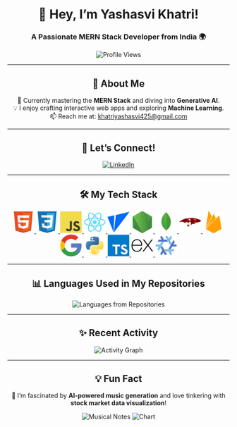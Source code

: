 <div align="center">
  <h1>👋 Hey, I’m Yashasvi Khatri!</h1>
  <h3>A Passionate MERN Stack Developer from India 🌍</h3>
  <img src="https://komarev.com/ghpvc/?username=Yashasvi-Khatri&label=Profile%20Views&color=0e75b6&style=flat" alt="Profile Views" />
</div>

---

<div align="center">
  <h2>🚀 About Me</h2>
  <p>
    🌱 Currently mastering the <b>MERN Stack</b> and diving into <b>Generative AI</b>.<br>
    💡 I enjoy crafting interactive web apps and exploring <b>Machine Learning</b>.<br>
    📫 Reach me at: <a href="mailto: khatriyashasvi425@gmail.com">khatriyashasvi425@gmail.com</a>
  </p>
</div>

---

<div align="center">
  <h2>🔗 Let’s Connect!</h2>
  <p>
    <a href="https://www.linkedin.com/in/yashasvi-khatri-378231217/" target="_blank">
      <img src="https://img.shields.io/badge/LinkedIn-0077B5?style=for-the-badge&logo=linkedin&logoColor=white" alt="LinkedIn" />
    </a>       
  </p>
</div>

---

<div align="center">
  <h2>🛠 My Tech Stack</h2>
  <p>
    <a href="https://developer.mozilla.org/en-US/docs/Web/HTML" target="_blank">
      <img src="https://raw.githubusercontent.com/devicons/devicon/master/icons/html5/html5-original.svg" alt="HTML5" width="50" height="50"/>
    </a>     
    <a href="https://developer.mozilla.org/en-US/docs/Web/CSS" target="_blank">
      <img src="https://raw.githubusercontent.com/devicons/devicon/master/icons/css3/css3-original.svg" alt="CSS3" width="50" height="50"/>
    </a>     
    <a href="https://developer.mozilla.org/en-US/docs/Web/JavaScript" target="_blank">
      <img src="https://raw.githubusercontent.com/devicons/devicon/master/icons/javascript/javascript-original.svg" alt="JavaScript" width="50" height="50"/>
    </a>     
    <a href="https://reactjs.org/" target="_blank">
      <img src="https://raw.githubusercontent.com/devicons/devicon/master/icons/react/react-original.svg" alt="React" width="50" height="50"/>
    </a>     
    <a href="https://vitejs.dev/" target="_blank">
      <img src="https://raw.githubusercontent.com/devicons/devicon/master/icons/vite/vite-original.svg" alt="React-Vite" width="50" height="50"/>
    </a>     
    <a href="https://nodejs.org/" target="_blank">
      <img src="https://raw.githubusercontent.com/devicons/devicon/master/icons/nodejs/nodejs-original.svg" alt="Node.js" width="50" height="50"/>
    </a>     
    <a href="https://www.mongodb.com/" target="_blank">
      <img src="https://raw.githubusercontent.com/devicons/devicon/master/icons/mongodb/mongodb-original.svg" alt="MongoDB" width="50" height="50"/>
    </a>     
    <a href="https://mongoosejs.com/" target="_blank">
      <img src="https://raw.githubusercontent.com/devicons/devicon/master/icons/mongoose/mongoose-original.svg" alt="Mongoose" width="50" height="50"/>
    </a>     
    <a href="https://firebase.google.com/" target="_blank">
      <img src="https://raw.githubusercontent.com/devicons/devicon/master/icons/firebase/firebase-plain.svg" alt="Firebase" width="50" height="50"/>
    </a>     
    <a href="https://developers.google.com/identity" target="_blank">
      <img src="https://raw.githubusercontent.com/devicons/devicon/master/icons/google/google-original.svg" alt="Google OAuth" width="50" height="50"/>
    </a>     
    <a href="https://www.python.org/" target="_blank">
      <img src="https://raw.githubusercontent.com/devicons/devicon/master/icons/python/python-original.svg" alt="Python" width="50" height="50"/>
    </a>
    <a href="https://www.typescriptlang.org/" target="_blank">
      <img src="https://raw.githubusercontent.com/devicons/devicon/master/icons/typescript/typescript-original.svg" alt="TypeScript" width="50" height="50"/>
    </a>
    <a href="https://ejs.co/" target="_blank">
      <img src="https://raw.githubusercontent.com/devicons/devicon/master/icons/express/express-original.svg" alt="EJS" width="50" height="50"/>
    </a>
    <a href="https://nixos.org/" target="_blank">
      <img src="https://raw.githubusercontent.com/devicons/devicon/master/icons/nixos/nixos-original.svg" alt="Nix" width="50" height="50"/>
    </a>
  </p>
</div>

---

<div align="center">
  <h2>📊 Languages Used in My Repositories</h2>
  <img src="https://github-readme-stats.vercel.app/api/top-langs/?username=Yashasvi-Khatri&layout=compact&theme=radical&hide_border=true&langs_count=8" alt="Languages from Repositories" width="300"/>
</div>

---

<div align="center">
  <h2>✨ Recent Activity</h2>
  <img src="https://github-readme-activity-graph.vercel.app/graph?username=Yashasvi-Khatri&theme=react-dark&hide_border=true" alt="Activity Graph" width="80%"/>
</div>

---

<div align="center">
  <h2>💡 Fun Fact</h2>
  <p>🎵 I’m fascinated by <b>AI-powered music generation</b> and love tinkering with <b>stock market data visualization</b>!</p>
</div>

<div align="center">
  <img src="https://raw.githubusercontent.com/Tarikul-Islam-Anik/Animated-Fluent-Emojis/master/Emojis/Objects/Musical%20Notes.png" alt="Musical Notes" width="40"/>   
  <img src="https://raw.githubusercontent.com/Tarikul-Islam-Anik/Animated-Fluent-Emojis/master/Emojis/Objects/Chart%20Increasing.png" alt="Chart" width="40"/>
</div>
